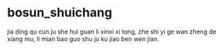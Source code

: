 # bosun_shuichang
jia ding qu cun ju she hui guan li xinxi xi tong, zhe shi yi ge wan zheng de xiang mu, li mian bao guo shu ju ku jiao ben wen jian.
